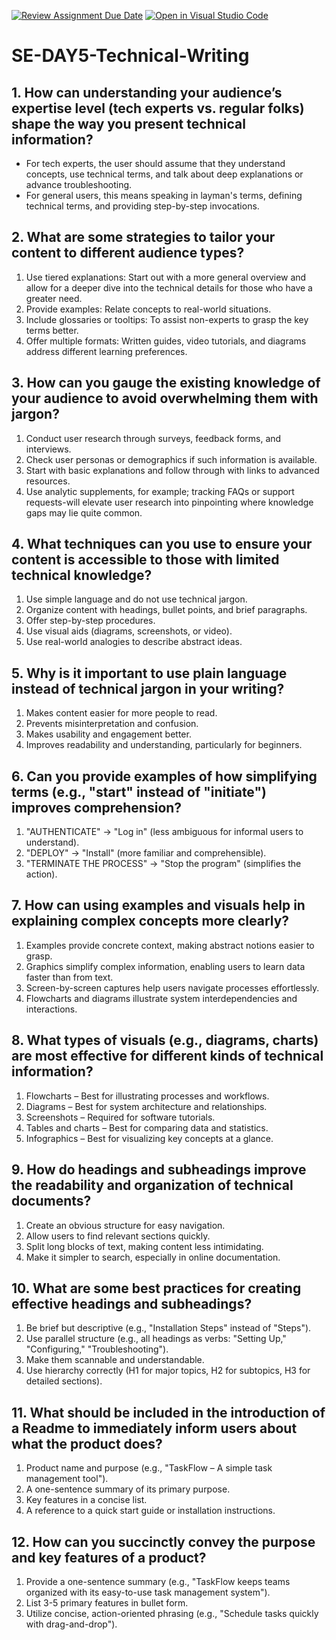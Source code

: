 [![Review Assignment Due Date](https://classroom.github.com/assets/deadline-readme-button-22041afd0340ce965d47ae6ef1cefeee28c7c493a6346c4f15d667ab976d596c.svg)](https://classroom.github.com/a/zsAR-pyY)
[![Open in Visual Studio Code](https://classroom.github.com/assets/open-in-vscode-2e0aaae1b6195c2367325f4f02e2d04e9abb55f0b24a779b69b11b9e10269abc.svg)](https://classroom.github.com/online_ide?assignment_repo_id=18525349&assignment_repo_type=AssignmentRepo)
# SE-DAY5-Technical-Writing
## 1. How can understanding your audience’s expertise level (tech experts vs. regular folks) shape the way you present technical information?

- For tech experts, the user should assume that they understand concepts, use technical terms, and talk about deep explanations or advance troubleshooting.
- For general users, this means speaking in layman's terms, defining technical terms, and providing step-by-step invocations.
  
## 2. What are some strategies to tailor your content to different audience types?

1. Use tiered explanations: Start out with a more general overview and allow for a deeper dive into the technical details for those who have a greater need.
2. Provide examples: Relate concepts to real-world situations.
3. Include glossaries or tooltips: To assist non-experts to grasp the key terms better.
4. Offer multiple formats: Written guides, video tutorials, and diagrams address different learning preferences.
   
## 3. How can you gauge the existing knowledge of your audience to avoid overwhelming them with jargon?

1. Conduct user research through surveys, feedback forms, and interviews.
2. Check user personas or demographics if such information is available.
3. Start with basic explanations and follow through with links to advanced resources.
4. Use analytic supplements, for example; tracking FAQs or support requests-will elevate user research into pinpointing where knowledge gaps may lie quite common.
   
## 4. What techniques can you use to ensure your content is accessible to those with limited technical knowledge?

1. Use simple language and do not use technical jargon.
2. Organize content with headings, bullet points, and brief paragraphs.
3. Offer step-by-step procedures.
4. Use visual aids (diagrams, screenshots, or video).
5. Use real-world analogies to describe abstract ideas.
   
## 5. Why is it important to use plain language instead of technical jargon in your writing?

1. Makes content easier for more people to read.
2. Prevents misinterpretation and confusion.
3. Makes usability and engagement better.
4. Improves readability and understanding, particularly for beginners.
   
## 6. Can you provide examples of how simplifying terms (e.g., "start" instead of "initiate") improves comprehension?

1. "AUTHENTICATE" → "Log in" (less ambiguous for informal users to understand).
2. "DEPLOY" → "Install" (more familiar and comprehensible).
3. "TERMINATE THE PROCESS" → "Stop the program" (simplifies the action).
   
## 7. How can using examples and visuals help in explaining complex concepts more clearly?

1. Examples provide concrete context, making abstract notions easier to grasp.
2. Graphics simplify complex information, enabling users to learn data faster than from text.
3. Screen-by-screen captures help users navigate processes effortlessly.
4. Flowcharts and diagrams illustrate system interdependencies and interactions.
   
## 8. What types of visuals (e.g., diagrams, charts) are most effective for different kinds of technical information?

1. Flowcharts – Best for illustrating processes and workflows.
2. Diagrams – Best for system architecture and relationships.
3. Screenshots – Required for software tutorials.
4. Tables and charts – Best for comparing data and statistics.
5. Infographics – Best for visualizing key concepts at a glance.
   
## 9. How do headings and subheadings improve the readability and organization of technical documents?

1. Create an obvious structure for easy navigation.
2. Allow users to find relevant sections quickly.
3. Split long blocks of text, making content less intimidating.
4. Make it simpler to search, especially in online documentation.
   
## 10. What are some best practices for creating effective headings and subheadings?

1. Be brief but descriptive (e.g., "Installation Steps" instead of "Steps").
2. Use parallel structure (e.g., all headings as verbs: "Setting Up," "Configuring," "Troubleshooting").
3. Make them scannable and understandable.
4. Use hierarchy correctly (H1 for major topics, H2 for subtopics, H3 for detailed sections).
   
## 11. What should be included in the introduction of a Readme to immediately inform users about what the product does?

1. Product name and purpose (e.g., "TaskFlow – A simple task management tool").
2. A one-sentence summary of its primary purpose.
3. Key features in a concise list.
4. A reference to a quick start guide or installation instructions.
   
## 12. How can you succinctly convey the purpose and key features of a product?

1. Provide a one-sentence summary (e.g., "TaskFlow keeps teams organized with its easy-to-use task management system").
2. List 3-5 primary features in bullet form.
3. Utilize concise, action-oriented phrasing (e.g., "Schedule tasks quickly with drag-and-drop").
